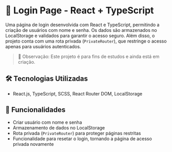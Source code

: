 # 🚀 Login Page - React + TypeScript

Uma página de login desenvolvida com React e TypeScript, permitindo a criação de usuários com nome e senha. Os dados são armazenados no LocalStorage e validados para garantir o acesso seguro. Além disso, o projeto conta com uma rota privada (`PrivateRouter`), que restringe o acesso apenas para usuários autenticados.
> 📌 Observação: Este projeto é para fins de estudos e ainda está em criação.

## 🛠️ Tecnologias Utilizadas

- React.js, TypeScript, SCSS, React Router DOM, LocalStorage

## 🔑 Funcionalidades

- Criar usuário com nome e senha
- Armazenamento de dados no LocalStorage
- Rota privada (`PrivateRouter`) para proteger páginas restritas
- Funcionalidade para resetar o login, tornando a página de acesso privada novamente

